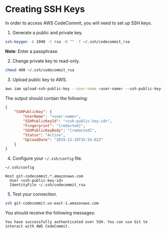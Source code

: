 # Creating SSH Keys

In order to access AWS CodeCommit, you will need to set up SSH keys.

1. Generate a public and private key.

```bash
ssh-keygen -b 2048 -t rsa -N "" -f ~/.ssh/codecommit_rsa
```

**Note**: Enter a passphrase.

2. Change private key to read-only.

```bash
chmod 400 ~/.ssh/codecommit_rsa
```

3. Upload public key to AWS.

```bash
aws iam upload-ssh-public-key --user-name <user-name> --ssh-public-key-body "$(cat ~/.ssh/codecommit_rsa.pub)"
```

The output should contain the following:

```json
{
    "SSHPublicKey": {
        "UserName": "<user-name>",
        "SSHPublicKeyId": "<ssh-public-key-id>",
        "Fingerprint": "[redacted]",
        "SSHPublicKeyBody": "[redacted]",
        "Status": "Active",
        "UploadDate": "2019-12-18T15:54:02Z"
    }
}
```

4. Configure your `~/.ssh/config` file.

`~/.ssh/config`

```
Host git-codecommit.*.amazonaws.com
  User <ssh-public-key-id>
  IdentityFile ~/.ssh/codecommit_rsa
```

5. Test your connection.

```bash
ssh git-codecommit.us-east-1.amazonaws.com
```

You should receive the following messages:

```
You have successfully authenticated over SSH. You can use Git to interact with AWS CodeCommit.
```
